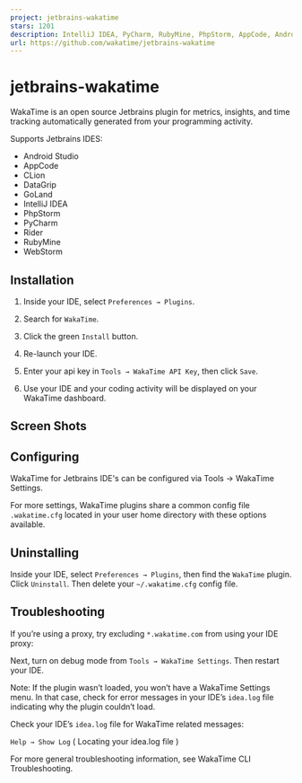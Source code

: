 ```yaml
---
project: jetbrains-wakatime
stars: 1201
description: IntelliJ IDEA, PyCharm, RubyMine, PhpStorm, AppCode, AndroidStudio, Goland, Rider, & WebStorm plugin for quantifying your coding.
url: https://github.com/wakatime/jetbrains-wakatime
---
```


jetbrains-wakatime
==================

WakaTime is an open source Jetbrains plugin for metrics, insights, and time tracking automatically generated from your programming activity.

Supports Jetbrains IDES:

-   Android Studio
-   AppCode
-   CLion
-   DataGrip
-   GoLand
-   IntelliJ IDEA
-   PhpStorm
-   PyCharm
-   Rider
-   RubyMine
-   WebStorm

Installation
------------

1.  Inside your IDE, select `Preferences → Plugins`.
    
2.  Search for `WakaTime`.
    
3.  Click the green `Install` button.
    
4.  Re-launch your IDE.
    
5.  Enter your api key in `Tools → WakaTime API Key`, then click `Save`.
    
6.  Use your IDE and your coding activity will be displayed on your WakaTime dashboard.
    

Screen Shots
------------

Configuring
-----------

WakaTime for Jetbrains IDE's can be configured via Tools → WakaTime Settings.

For more settings, WakaTime plugins share a common config file `.wakatime.cfg` located in your user home directory with these options available.

Uninstalling
------------

Inside your IDE, select `Preferences → Plugins`, then find the `WakaTime` plugin. Click `Uninstall`. Then delete your `~/.wakatime.cfg` config file.

Troubleshooting
---------------

If you’re using a proxy, try excluding `*.wakatime.com` from using your IDE proxy:

Next, turn on debug mode from `Tools → WakaTime Settings`. Then restart your IDE.

Note: If the plugin wasn’t loaded, you won’t have a WakaTime Settings menu. In that case, check for error messages in your IDE’s `idea.log` file indicating why the plugin couldn’t load.

Check your IDE’s `idea.log` file for WakaTime related messages:

`Help → Show Log` ( Locating your idea.log file )

For more general troubleshooting information, see WakaTime CLI Troubleshooting.
